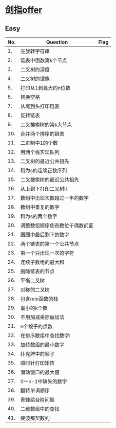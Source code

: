 # [剑指offer](https://leetcode-cn.com/problemset/lcof/)

## Easy

No. | Question | Flag
--- | --- | ---
1. | 左旋转字符串 | 
2. | 链表中倒数第k个节点 | 
3. | 二叉树的深度 | 
4. | 二叉树的镜像 | 
5. | 打印从1到最大的n位数 | 
6. | 替换空格 | 
7. | 从尾到头打印链表 | 
8. | 反转链表 | 
9. | 二叉搜索树的第k大节点 | 
10. | 合并两个排序的链表 | 
11. | 二进制中1的个数 | 
12. | 用两个栈实现队列 | 
13. | 二叉树的最近公共祖先 | 
14. | 和为s的连续正数序列 | 
15. | 二叉搜索树的最近公共祖先 | 
16. | 从上到下打印二叉树II | 
17. | 数组中出现次数超过一半的数字 | 
18. | 数组中重复的数字 | 
19. | 和为s的两个数字 | 
20. | 调整数组顺序使奇数位于偶数前面 | 
21. | 圆圈中最后剩下的数字 | 
22. | 两个链表的第一个公共节点 | 
23. | 第一个只出现一次的字符 | 
24. | 连续子数组的最大和 | 
25. | 删除链表的节点 | 
26. | 平衡二叉树 | 
27. | 对称的二叉树 | 
28. | 包含min函数的栈 | 
29. | 最小的k个数 | 
30. | 不用加减乘除做加法 | 
31. | n个骰子的点数 | 
32. | 在排序数组中查找数字I | 
33. | 旋转数组的最小数字 | 
34. | 扑克牌中的顺子 | 
35. | 顺时针打印矩阵 | 
36. | 滑动窗口的最大值 | 
37. | 0～n-1中缺失的数字 | 
38. | 翻转单词顺序 | 
39. | 青蛙跳台阶问题 | 
40. | 二维数组中的查找 | 
41. | 斐波那契数列 | 
